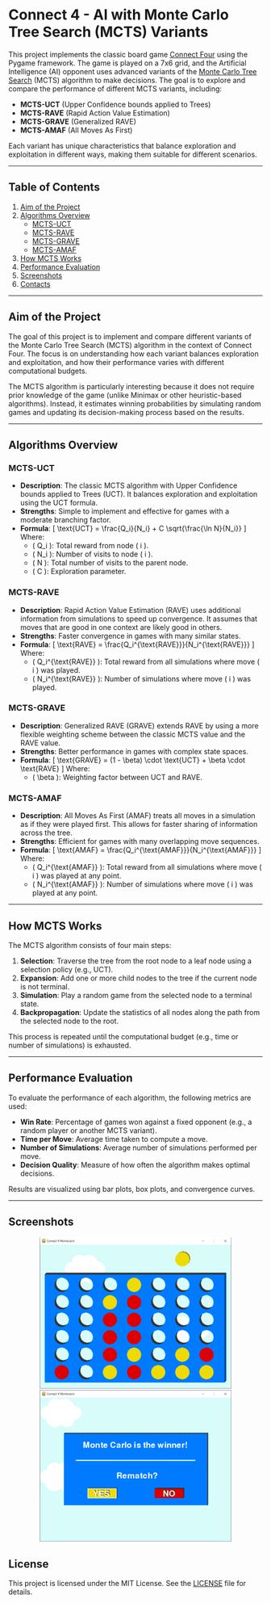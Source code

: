 # Connect 4 - AI with Monte Carlo Tree Search (MCTS) Variants

This project implements the classic board game [Connect Four](https://en.wikipedia.org/wiki/Connect_Four) using the Pygame framework. The game is played on a 7x6 grid, and the Artificial Intelligence (AI) opponent uses advanced variants of the [Monte Carlo Tree Search](https://en.wikipedia.org/wiki/Monte_Carlo_tree_search) (MCTS) algorithm to make decisions. The goal is to explore and compare the performance of different MCTS variants, including:

- **MCTS-UCT** (Upper Confidence bounds applied to Trees)
- **MCTS-RAVE** (Rapid Action Value Estimation)
- **MCTS-GRAVE** (Generalized RAVE)
- **MCTS-AMAF** (All Moves As First)

Each variant has unique characteristics that balance exploration and exploitation in different ways, making them suitable for different scenarios.

---

## Table of Contents
1. [Aim of the Project](#aim-of-the-project)
2. [Algorithms Overview](#algorithms-overview)
   - [MCTS-UCT](#mcts-uct)
   - [MCTS-RAVE](#mcts-rave)
   - [MCTS-GRAVE](#mcts-grave)
   - [MCTS-AMAF](#mcts-amaf)
3. [How MCTS Works](#how-mcts-works)
4. [Performance Evaluation](#performance-evaluation)
5. [Screenshots](#screenshots)
6. [Contacts](#contacts)

---

## Aim of the Project

The goal of this project is to implement and compare different variants of the Monte Carlo Tree Search (MCTS) algorithm in the context of Connect Four. The focus is on understanding how each variant balances exploration and exploitation, and how their performance varies with different computational budgets.

The MCTS algorithm is particularly interesting because it does not require prior knowledge of the game (unlike Minimax or other heuristic-based algorithms). Instead, it estimates winning probabilities by simulating random games and updating its decision-making process based on the results.

---

## Algorithms Overview

### MCTS-UCT
- **Description**: The classic MCTS algorithm with Upper Confidence bounds applied to Trees (UCT). It balances exploration and exploitation using the UCT formula.
- **Strengths**: Simple to implement and effective for games with a moderate branching factor.
- **Formula**:
  \[
  \text{UCT} = \frac{Q_i}{N_i} + C \sqrt{\frac{\ln N}{N_i}}
  \]
  Where:
  - \( Q_i \): Total reward from node \( i \).
  - \( N_i \): Number of visits to node \( i \).
  - \( N \): Total number of visits to the parent node.
  - \( C \): Exploration parameter.

### MCTS-RAVE
- **Description**: Rapid Action Value Estimation (RAVE) uses additional information from simulations to speed up convergence. It assumes that moves that are good in one context are likely good in others.
- **Strengths**: Faster convergence in games with many similar states.
- **Formula**:
  \[
  \text{RAVE} = \frac{Q_i^{\text{RAVE}}}{N_i^{\text{RAVE}}}
  \]
  Where:
  - \( Q_i^{\text{RAVE}} \): Total reward from all simulations where move \( i \) was played.
  - \( N_i^{\text{RAVE}} \): Number of simulations where move \( i \) was played.

### MCTS-GRAVE
- **Description**: Generalized RAVE (GRAVE) extends RAVE by using a more flexible weighting scheme between the classic MCTS value and the RAVE value.
- **Strengths**: Better performance in games with complex state spaces.
- **Formula**:
  \[
  \text{GRAVE} = (1 - \beta) \cdot \text{UCT} + \beta \cdot \text{RAVE}
  \]
  Where:
  - \( \beta \): Weighting factor between UCT and RAVE.

### MCTS-AMAF
- **Description**: All Moves As First (AMAF) treats all moves in a simulation as if they were played first. This allows for faster sharing of information across the tree.
- **Strengths**: Efficient for games with many overlapping move sequences.
- **Formula**:
  \[
  \text{AMAF} = \frac{Q_i^{\text{AMAF}}}{N_i^{\text{AMAF}}}
  \]
  Where:
  - \( Q_i^{\text{AMAF}} \): Total reward from all simulations where move \( i \) was played at any point.
  - \( N_i^{\text{AMAF}} \): Number of simulations where move \( i \) was played at any point.

---

## How MCTS Works

The MCTS algorithm consists of four main steps:

1. **Selection**: Traverse the tree from the root node to a leaf node using a selection policy (e.g., UCT).
2. **Expansion**: Add one or more child nodes to the tree if the current node is not terminal.
3. **Simulation**: Play a random game from the selected node to a terminal state.
4. **Backpropagation**: Update the statistics of all nodes along the path from the selected node to the root.

This process is repeated until the computational budget (e.g., time or number of simulations) is exhausted.

---

## Performance Evaluation

To evaluate the performance of each algorithm, the following metrics are used:

- **Win Rate**: Percentage of games won against a fixed opponent (e.g., a random player or another MCTS variant).
- **Time per Move**: Average time taken to compute a move.
- **Number of Simulations**: Average number of simulations performed per move.
- **Decision Quality**: Measure of how often the algorithm makes optimal decisions.

Results are visualized using bar plots, box plots, and convergence curves.

---

## Screenshots

<p align="center">
  <img src="images/img1.png" alt="Screenshot 1" height="300">
  <img src="images/img2.png" alt="Screenshot 2" height="300">
</p>



## License

This project is licensed under the MIT License. See the [LICENSE](LICENSE) file for details.